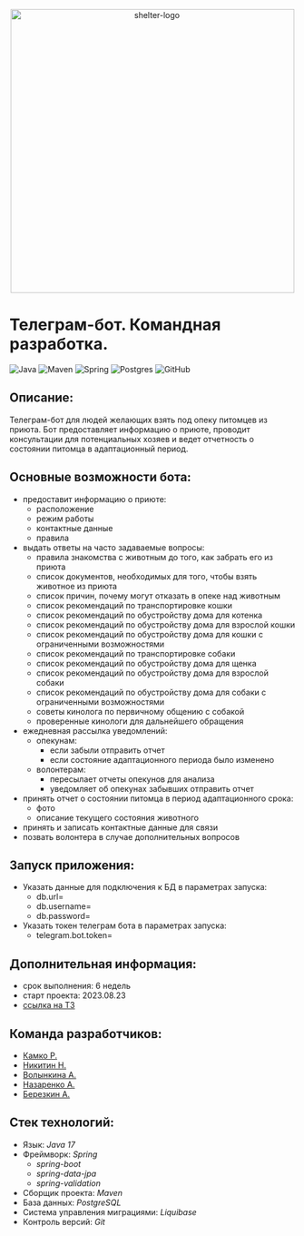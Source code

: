 <p align="center">
<img src="https://i.imgur.com/Rj9Mx0Y.jpeg" width="500" alt="shelter-logo">
</p>

# Телеграм-бот. Командная разработка.

![Java](https://img.shields.io/badge/java-%23ED8B00.svg?style=for-the-badge&logo=java&logoColor=white "Java 17")
![Maven](https://img.shields.io/badge/Maven-green.svg?style=for-the-badge&logo=mockito&logoColor=white "Maven")
![Spring](https://img.shields.io/badge/Spring-blueviolet.svg?style=for-the-badge&logo=spring&logoColor=white "Spring")
![Postgres](https://img.shields.io/badge/postgres-%23316192.svg?style=for-the-badge&logo=postgresql&logoColor=white)
![GitHub](https://img.shields.io/badge/git-%23121011.svg?style=for-the-badge&logo=github&logoColor=white "Git")

## Описание:
Телеграм-бот для людей желающих взять под опеку питомцев из приюта. Бот предоставляет информацию о приюте, проводит консультации для потенциальных хозяев и ведет отчетность о состоянии питомца в адаптационный период. 

## Основные возможности бота:
* предоставит информацию о приюте:
  * расположение
  * режим работы
  * контактные данные
  * правила
* выдать ответы на часто задаваемые вопросы:
  * правила знакомства с животным до того, как забрать его из приюта
  * список документов, необходимых для того, чтобы взять животное из приюта
  * список причин, почему могут отказать в опеке над животным
  * список рекомендаций по транспортировке кошки
  * список рекомендаций по обустройству дома для котенка
  * список рекомендаций по обустройству дома для взрослой кошки
  * список рекомендаций по обустройству дома для кошки с ограниченными возможностями
  * список рекомендаций по транспортировке собаки
  * список рекомендаций по обустройству дома для щенка
  * список рекомендаций по обустройству дома для взрослой собаки
  * список рекомендаций по обустройству дома для собаки с ограниченными возможностями
  * советы кинолога по первичному общению с собакой
  * проверенные кинологи для дальнейшего обращения
* ежедневная рассылка уведомлений:
  * опекунам:
    * если забыли отправить отчет
    * если состояние адаптационного периода было изменено
  * волонтерам:
    * пересылает отчеты опекунов для анализа
    * уведомляет об опекунах забывших отправить отчет
* принять отчет о состоянии питомца в период адаптационного срока:
  * фото
  * описание текущего состояния животного
* принять и записать контактные данные для связи
* позвать волонтера в случае дополнительных вопросов

## Запуск приложения:
* Указать данные для подключения к БД в параметрах запуска:
  * db.url=
  * db.username=
  * db.password=
* Указать токен телеграм бота в параметрах запуска:
  * telegram.bot.token=

## Дополнительная информация:
* срок выполнения: 6 недель
* старт проекта: 2023.08.23
* [ссылка на ТЗ](https://skyengpublic.notion.site/47bcac1b049f4af6b351e2ab5d05afb4)

## Команда разработчиков:
* [Камко Р.](https://github.com/Roman-Kamko)
* [Никитин Н.](https://github.com/NikitinNikita94)
* [Волынкина А.](https://github.com/ModelS87)
* [Назаренко А.](https://github.com/hyperpositron)
* [Березкин А.](https://github.com/a7479)

## Стек технологий:
* Язык: _Java 17_
* Фреймворк: _Spring_
  * _spring-boot_
  * _spring-data-jpa_
  * _spring-validation_
* Сборщик проекта: _Maven_
* База данных: _PostgreSQL_
* Система управления миграциями: _Liquibase_
* Контроль версий: _Git_

